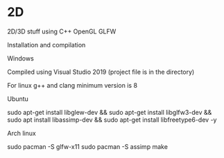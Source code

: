 # 2D
2D/3D stuff using C++ OpenGL GLFW

Installation and compilation

Windows

Compiled using Visual Studio 2019 (project file is in the directory)

For linux g++ and clang minimum version is 8

Ubuntu

sudo apt-get install libglew-dev &&
sudo apt-get install libglfw3-dev &&
sudo apt install libassimp-dev &&
sudo apt-get install libfreetype6-dev -y

Arch linux

sudo pacman -S glfw-x11
sudo pacman -S assimp
make
